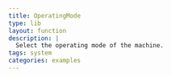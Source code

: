 ```yaml
---
title: OperatingMode
type: lib
layout: function
description: |
  Select the operating mode of the machine.
tags: system
categories: examples
---
```

